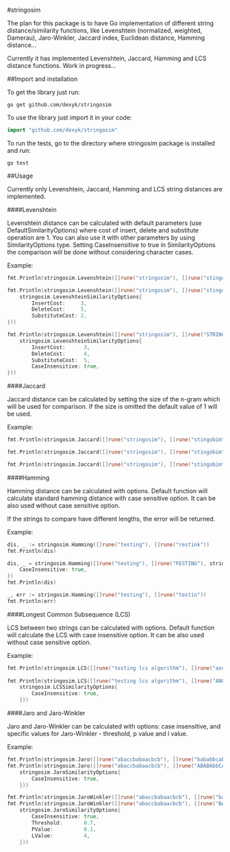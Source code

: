 #stringosim

The plan for this package is to have Go implementation of different string distance/similarity functions, like Levenshtein (normalized, weighted, Damerau), Jaro-Winkler, Jaccard index, Euclidean distance, Hamming distance...

Currently it has implemented Levenshtein, Jaccard, Hamming and LCS distance functions. Work in progress...

##Import and installation

To get the library just run:
```
go get github.com/dexyk/stringosim
```

To use the library just import it in your code:

```go
import "github.com/dexyk/stringosim"
```

To run the tests, go to the directory where stringosim package is installed and run:

```
go test
```

##Usage

Currently only Levenshtein, Jaccard, Hamming and LCS string distances are implemented.

####Levenshtein

Levenshtein distance can be calculated with default parameters (use DefaultSimilarityOptions) where cost of insert, delete and substitute operation are 1. You can also use it with other parameters by using SimilarityOptions type. Setting CaseInsensitive to true in SimilarityOptions the comparison will be done without considering character cases. 

Example:
```go
fmt.Println(stringosim.Levenshtein([]rune("stringosim"), []rune("stingobim")))

fmt.Println(stringosim.Levenshtein([]rune("stringosim"), []rune("stingobim"),
    stringosim.LevenshteinSimilarityOptions{
        InsertCost:     3,
        DeleteCost:     5,
        SubstituteCost: 2,
}))

fmt.Println(stringosim.Levenshtein([]rune("stringosim"), []rune("STRINGOSIM"),
    stringosim.LevenshteinSimilarityOptions{
        InsertCost:      3,
        DeleteCost:      4,
        SubstituteCost:  5,
        CaseInsensitive: true,
}))
```

####Jaccard

Jaccard distance can be calculated by setting the size of the n-gram which will be used for comparison. If the size is omitted the default value of 1 will be used.

Example:
```go
fmt.Println(stringosim.Jaccard([]rune("stringosim"), []rune("stingobim")))

fmt.Println(stringosim.Jaccard([]rune("stringosim"), []rune("stingobim"), 2))

fmt.Println(stringosim.Jaccard([]rune("stringosim"), []rune("stingobim"), 3))
```

####Hamming

Hamming distance can be calculated with options. Default function will calculate standard hamming distance with case sensitive option. It can be also used without case sensitive option.

If the strings to compare have different lengths, the error will be returned.

Example:
```go
dis, _ := stringosim.Hamming([]rune("testing"), []rune("restink"))
fmt.Println(dis)

dis, _ = stringosim.Hamming([]rune("testing"), []rune("FESTING"), stringosim.HammingSimilarityOptions{
    CaseInsensitive: true,
})
fmt.Println(dis)

_, err := stringosim.Hamming([]rune("testing"), []rune("testin"))
fmt.Println(err)
```

####Longest Common Subsequence (LCS)

LCS between two strings can be calculated with options. Default function will calculate the LCS with case insensitive option. It can be also used without case sensitive option.

Example:
```go
fmt.Println(stringosim.LCS([]rune("testing lcs algorithm"), []rune("another l c s example")))
    
fmt.Println(stringosim.LCS([]rune("testing lcs algorithm"), []rune("ANOTHER L C S EXAMPLE"), 
    stringosim.LCSSimilarityOptions{
        CaseInsensitive: true,
    }))
```


####Jaro and Jaro-Winkler

Jaro and Jaro-Winkler can be calculated with options: case insensitive, and specific values for Jaro-Winkler - threshold, p value and l value.

Example:
```go
fmt.Println(stringosim.Jaro([]rune("abaccbabaacbcb"), []rune("bababbcabbaaca")))
fmt.Println(stringosim.Jaro([]rune("abaccbabaacbcb"), []rune("ABABAbbCABbaACA"),
    stringosim.JaroSimilarityOptions{
        CaseInsensitive: true,
    }))

fmt.Println(stringosim.JaroWinkler([]rune("abaccbabaacbcb"), []rune("bababbcabbaaca")))
fmt.Println(stringosim.JaroWinkler([]rune("abaccbabaacbcb"), []rune("BABAbbCABbaACA"),
    stringosim.JaroSimilarityOptions{
        CaseInsensitive: true,
        Threshold:       0.7,
        PValue:          0.1,
        LValue:          4,
    }))
```



